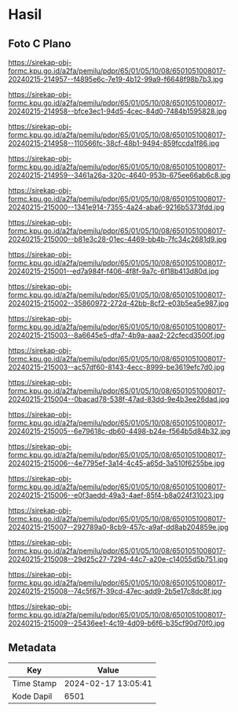 # Hasil

## Foto C Plano

https://sirekap-obj-formc.kpu.go.id/a2fa/pemilu/pdpr/65/01/05/10/08/6501051008017-20240215-214957--f4895e6c-7e19-4b12-99a9-f6648f98b7b3.jpg

https://sirekap-obj-formc.kpu.go.id/a2fa/pemilu/pdpr/65/01/05/10/08/6501051008017-20240215-214958--bfce3ec1-94d5-4cec-84d0-7484b1595828.jpg

https://sirekap-obj-formc.kpu.go.id/a2fa/pemilu/pdpr/65/01/05/10/08/6501051008017-20240215-214958--110566fc-38cf-48b1-9494-859fccda1f86.jpg

https://sirekap-obj-formc.kpu.go.id/a2fa/pemilu/pdpr/65/01/05/10/08/6501051008017-20240215-214959--3461a26a-320c-4640-953b-675ee66ab6c8.jpg

https://sirekap-obj-formc.kpu.go.id/a2fa/pemilu/pdpr/65/01/05/10/08/6501051008017-20240215-215000--1341e914-7355-4a24-aba6-9216b5373fdd.jpg

https://sirekap-obj-formc.kpu.go.id/a2fa/pemilu/pdpr/65/01/05/10/08/6501051008017-20240215-215000--b81e3c28-01ec-4469-bb4b-7fc34c2681d9.jpg

https://sirekap-obj-formc.kpu.go.id/a2fa/pemilu/pdpr/65/01/05/10/08/6501051008017-20240215-215001--ed7a984f-f406-4f8f-9a7c-6f18b413d80d.jpg

https://sirekap-obj-formc.kpu.go.id/a2fa/pemilu/pdpr/65/01/05/10/08/6501051008017-20240215-215002--35860972-272d-42bb-8cf2-e03b5ea5e987.jpg

https://sirekap-obj-formc.kpu.go.id/a2fa/pemilu/pdpr/65/01/05/10/08/6501051008017-20240215-215003--8a6645e5-dfa7-4b9a-aaa2-22cfecd3500f.jpg

https://sirekap-obj-formc.kpu.go.id/a2fa/pemilu/pdpr/65/01/05/10/08/6501051008017-20240215-215003--ac57df60-8143-4ecc-8999-be3619efc7d0.jpg

https://sirekap-obj-formc.kpu.go.id/a2fa/pemilu/pdpr/65/01/05/10/08/6501051008017-20240215-215004--0bacad78-538f-47ad-83dd-9e4b3ee26dad.jpg

https://sirekap-obj-formc.kpu.go.id/a2fa/pemilu/pdpr/65/01/05/10/08/6501051008017-20240215-215005--6e79618c-db60-4498-b24e-f564b5d84b32.jpg

https://sirekap-obj-formc.kpu.go.id/a2fa/pemilu/pdpr/65/01/05/10/08/6501051008017-20240215-215006--4e7795ef-3a14-4c45-a65d-3a510f6255be.jpg

https://sirekap-obj-formc.kpu.go.id/a2fa/pemilu/pdpr/65/01/05/10/08/6501051008017-20240215-215006--e0f3aedd-49a3-4aef-85f4-b8a024f31023.jpg

https://sirekap-obj-formc.kpu.go.id/a2fa/pemilu/pdpr/65/01/05/10/08/6501051008017-20240215-215007--292789a0-8cb9-457c-a9af-dd8ab204859e.jpg

https://sirekap-obj-formc.kpu.go.id/a2fa/pemilu/pdpr/65/01/05/10/08/6501051008017-20240215-215008--29d25c27-7294-44c7-a20e-c14055d5b751.jpg

https://sirekap-obj-formc.kpu.go.id/a2fa/pemilu/pdpr/65/01/05/10/08/6501051008017-20240215-215008--74c5f67f-39cd-47ec-add9-2b5e17c8dc8f.jpg

https://sirekap-obj-formc.kpu.go.id/a2fa/pemilu/pdpr/65/01/05/10/08/6501051008017-20240215-215009--25436ee1-4c19-4d09-b6f6-b35cf90d70f0.jpg


## Metadata

| Key        | Value               |
| ---------- | ------------------- |
| Time Stamp | 2024-02-17 13:05:41 |
| Kode Dapil | 6501                |



